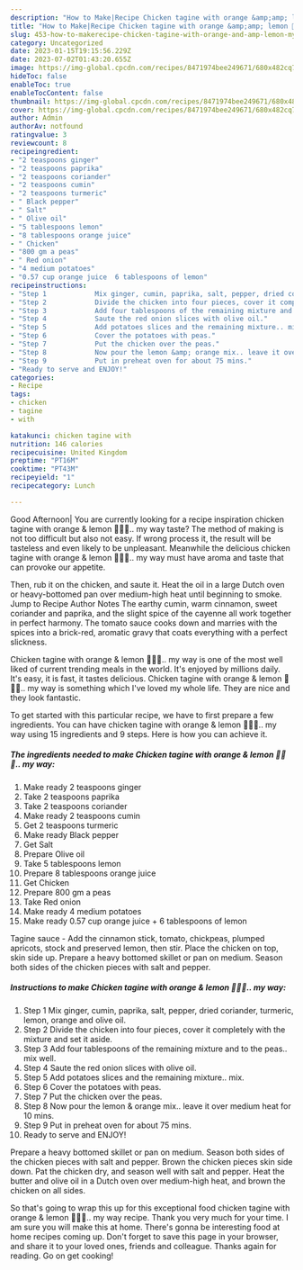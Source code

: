 ```yaml
---
description: "How to Make|Recipe Chicken tagine with orange &amp;amp; lemon 🐔🍋🍊.. my way {That is Simple"
title: "How to Make|Recipe Chicken tagine with orange &amp;amp; lemon 🐔🍋🍊.. my way {That is Simple"
slug: 453-how-to-makerecipe-chicken-tagine-with-orange-and-amp-lemon-my-way-that-is-simple
category: Uncategorized
date: 2023-01-15T19:15:56.229Z
date: 2023-07-02T01:43:20.655Z
image: https://img-global.cpcdn.com/recipes/8471974bee249671/680x482cq70/chicken-tagine-with-orange-lemon-my-way-recipe-main-photo.jpg
hideToc: false
enableToc: true
enableTocContent: false
thumbnail: https://img-global.cpcdn.com/recipes/8471974bee249671/680x482cq70/chicken-tagine-with-orange-lemon-my-way-recipe-main-photo.jpg
cover: https://img-global.cpcdn.com/recipes/8471974bee249671/680x482cq70/chicken-tagine-with-orange-lemon-my-way-recipe-main-photo.jpg
author: Admin
authorAv: notfound
ratingvalue: 3
reviewcount: 8
recipeingredient:
- "2 teaspoons ginger"
- "2 teaspoons paprika"
- "2 teaspoons coriander"
- "2 teaspoons cumin"
- "2 teaspoons turmeric"
- " Black pepper"
- " Salt"
- " Olive oil"
- "5 tablespoons lemon"
- "8 tablespoons orange juice"
- " Chicken"
- "800 gm a peas"
- " Red onion"
- "4 medium potatoes"
- "0.57 cup orange juice  6 tablespoons of lemon"
recipeinstructions:
- "Step 1            Mix ginger, cumin, paprika, salt, pepper, dried coriander, turmeric, lemon, orange and olive oil."
- "Step 2            Divide the chicken into four pieces, cover it completely with the mixture and set it aside."
- "Step 3            Add four tablespoons of the remaining mixture and to the peas.. mix well."
- "Step 4            Saute the red onion slices with olive oil."
- "Step 5            Add potatoes slices and the remaining mixture.. mix."
- "Step 6            Cover the potatoes with peas."
- "Step 7            Put the chicken over the peas."
- "Step 8            Now pour the lemon &amp; orange mix.. leave it over medium heat for 10 mins."
- "Step 9            Put in preheat oven for about 75 mins."
- "Ready to serve and ENJOY!"
categories:
- Recipe
tags:
- chicken
- tagine
- with

katakunci: chicken tagine with 
nutrition: 146 calories
recipecuisine: United Kingdom
preptime: "PT16M"
cooktime: "PT43M"
recipeyield: "1"
recipecategory: Lunch

---
```



Good Afternoon| You are currently looking for a recipe inspiration chicken tagine with orange &amp; lemon 🐔🍋🍊.. my way taste? The method of making is not too difficult but also not easy. If wrong process it, the result will be tasteless and even likely to be unpleasant. Meanwhile the delicious chicken tagine with orange &amp; lemon 🐔🍋🍊.. my way must have aroma and taste that can provoke our appetite.





Then, rub it on the chicken, and saute it. Heat the oil in a large Dutch oven or heavy-bottomed pan over medium-high heat until beginning to smoke. Jump to Recipe Author Notes The earthy cumin, warm cinnamon, sweet coriander and paprika, and the slight spice of the cayenne all work together in perfect harmony. The tomato sauce cooks down and marries with the spices into a brick-red, aromatic gravy that coats everything with a perfect slickness.

Chicken tagine with orange &amp; lemon 🐔🍋🍊.. my way is one of the most well liked of current trending meals in the world. It's enjoyed by millions daily. It's easy, it is fast, it tastes delicious. Chicken tagine with orange &amp; lemon 🐔🍋🍊.. my way is something which I've loved my whole life. They are nice and they look fantastic.


To get started with this particular recipe, we have to first prepare a few ingredients. You can have chicken tagine with orange &amp; lemon 🐔🍋🍊.. my way using 15 ingredients and 9 steps. Here is how you can achieve it.

<!--inarticleads1-->

##### The ingredients needed to make Chicken tagine with orange &amp; lemon 🐔🍋🍊.. my way:

1. Make ready 2 teaspoons ginger
1. Take 2 teaspoons paprika
1. Take 2 teaspoons coriander
1. Make ready 2 teaspoons cumin
1. Get 2 teaspoons turmeric
1. Make ready  Black pepper
1. Get  Salt
1. Prepare  Olive oil
1. Take 5 tablespoons lemon
1. Prepare 8 tablespoons orange juice
1. Get  Chicken
1. Prepare 800 gm a peas
1. Take  Red onion
1. Make ready 4 medium potatoes
1. Make ready 0.57 cup orange juice + 6 tablespoons of lemon


Tagine sauce - Add the cinnamon stick, tomato, chickpeas, plumped apricots, stock and preserved lemon, then stir. Place the chicken on top, skin side up. Prepare a heavy bottomed skillet or pan on medium. Season both sides of the chicken pieces with salt and pepper. 

<!--inarticleads2-->

##### Instructions to make Chicken tagine with orange &amp; lemon 🐔🍋🍊.. my way:

1. Step 1            Mix ginger, cumin, paprika, salt, pepper, dried coriander, turmeric, lemon, orange and olive oil.
1. Step 2            Divide the chicken into four pieces, cover it completely with the mixture and set it aside.
1. Step 3            Add four tablespoons of the remaining mixture and to the peas.. mix well.
1. Step 4            Saute the red onion slices with olive oil.
1. Step 5            Add potatoes slices and the remaining mixture.. mix.
1. Step 6            Cover the potatoes with peas.
1. Step 7            Put the chicken over the peas.
1. Step 8            Now pour the lemon &amp; orange mix.. leave it over medium heat for 10 mins.
1. Step 9            Put in preheat oven for about 75 mins.
1. Ready to serve and ENJOY!

Prepare a heavy bottomed skillet or pan on medium. Season both sides of the chicken pieces with salt and pepper. Brown the chicken pieces skin side down. Pat the chicken dry, and season well with salt and pepper. Heat the butter and olive oil in a Dutch oven over medium-high heat, and brown the chicken on all sides. 

So that's going to wrap this up for this exceptional food chicken tagine with orange &amp; lemon 🐔🍋🍊.. my way recipe. Thank you very much for your time. I am sure you will make this at home. There's gonna be interesting food at home recipes coming up. Don't forget to save this page in your browser, and share it to your loved ones, friends and colleague. Thanks again for reading. Go on get cooking!
